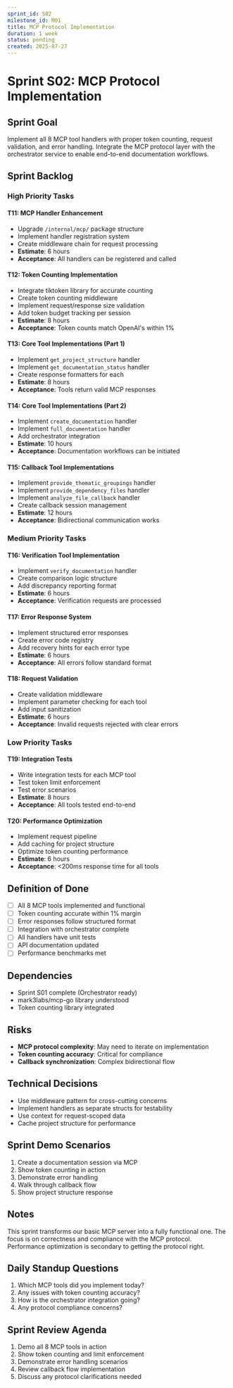 ```yaml
---
sprint_id: S02
milestone_id: M01
title: MCP Protocol Implementation
duration: 1 week
status: pending
created: 2025-07-27
---
```


# Sprint S02: MCP Protocol Implementation

## Sprint Goal
Implement all 8 MCP tool handlers with proper token counting, request validation, and error handling. Integrate the MCP protocol layer with the orchestrator service to enable end-to-end documentation workflows.

## Sprint Backlog

### High Priority Tasks

#### T11: MCP Handler Enhancement
- Upgrade `/internal/mcp/` package structure
- Implement handler registration system
- Create middleware chain for request processing
- **Estimate**: 6 hours
- **Acceptance**: All handlers can be registered and called

#### T12: Token Counting Implementation
- Integrate tiktoken library for accurate counting
- Create token counting middleware
- Implement request/response size validation
- Add token budget tracking per session
- **Estimate**: 8 hours
- **Acceptance**: Token counts match OpenAI's within 1%

#### T13: Core Tool Implementations (Part 1)
- Implement `get_project_structure` handler
- Implement `get_documentation_status` handler
- Create response formatters for each
- **Estimate**: 8 hours
- **Acceptance**: Tools return valid MCP responses

#### T14: Core Tool Implementations (Part 2)
- Implement `create_documentation` handler
- Implement `full_documentation` handler
- Add orchestrator integration
- **Estimate**: 10 hours
- **Acceptance**: Documentation workflows can be initiated

#### T15: Callback Tool Implementations
- Implement `provide_thematic_groupings` handler
- Implement `provide_dependency_files` handler
- Implement `analyze_file_callback` handler
- Create callback session management
- **Estimate**: 12 hours
- **Acceptance**: Bidirectional communication works

### Medium Priority Tasks

#### T16: Verification Tool Implementation
- Implement `verify_documentation` handler
- Create comparison logic structure
- Add discrepancy reporting format
- **Estimate**: 6 hours
- **Acceptance**: Verification requests are processed

#### T17: Error Response System
- Implement structured error responses
- Create error code registry
- Add recovery hints for each error type
- **Estimate**: 6 hours
- **Acceptance**: All errors follow standard format

#### T18: Request Validation
- Create validation middleware
- Implement parameter checking for each tool
- Add input sanitization
- **Estimate**: 6 hours
- **Acceptance**: Invalid requests rejected with clear errors

### Low Priority Tasks

#### T19: Integration Tests
- Write integration tests for each MCP tool
- Test token limit enforcement
- Test error scenarios
- **Estimate**: 8 hours
- **Acceptance**: All tools tested end-to-end

#### T20: Performance Optimization
- Implement request pipeline
- Add caching for project structure
- Optimize token counting performance
- **Estimate**: 6 hours
- **Acceptance**: <200ms response time for all tools

## Definition of Done
- [ ] All 8 MCP tools implemented and functional
- [ ] Token counting accurate within 1% margin
- [ ] Error responses follow structured format
- [ ] Integration with orchestrator complete
- [ ] All handlers have unit tests
- [ ] API documentation updated
- [ ] Performance benchmarks met

## Dependencies
- Sprint S01 complete (Orchestrator ready)
- mark3labs/mcp-go library understood
- Token counting library integrated

## Risks
- **MCP protocol complexity**: May need to iterate on implementation
- **Token counting accuracy**: Critical for compliance
- **Callback synchronization**: Complex bidirectional flow

## Technical Decisions
- Use middleware pattern for cross-cutting concerns
- Implement handlers as separate structs for testability
- Use context for request-scoped data
- Cache project structure for performance

## Sprint Demo Scenarios
1. Create a documentation session via MCP
2. Show token counting in action
3. Demonstrate error handling
4. Walk through callback flow
5. Show project structure response

## Notes
This sprint transforms our basic MCP server into a fully functional one. The focus is on correctness and compliance with the MCP protocol. Performance optimization is secondary to getting the protocol right.

## Daily Standup Questions
1. Which MCP tools did you implement today?
2. Any issues with token counting accuracy?
3. How is the orchestrator integration going?
4. Any protocol compliance concerns?

## Sprint Review Agenda
1. Demo all 8 MCP tools in action
2. Show token counting and limit enforcement
3. Demonstrate error handling scenarios
4. Review callback flow implementation
5. Discuss any protocol clarifications needed